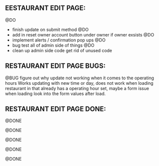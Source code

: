 ## EESTAURANT EDIT PAGE:
@DO
- finish update on submit method
@DO
- add in reset owner account button under owner if owner exsists
@DO
- implement alerts / confirmation pop ups 
@DO
- bug test all of admin side of things 
@DO
- clean up admin side code get rid of unused code 

## RESTAURANT EDIT PAGE BUGS: 
@BUG
figure out why update not working when it comes to the operating hours Works updating with new time or day, does not work when loading restaurant in that already has a operating hour set, maybe a form issue when loading look into the form values after load. 



## RESTAURANT EDIT PAGE DONE: 
@DONE

@DONE

@DONE

@DONE

@DONE


